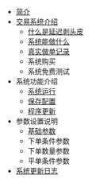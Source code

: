* [简介](README.md)
* [交易系统介绍](jieshao/jieshao.md)
   * [什么是延迟剥头皮](jieshao/smsycbtp.md)
   * [系统能做什么](jieshao/whatcando.md)
   * [真实做单记录](jieshao/realhistory.md)
   * 系统购买
   * 系统免费测试
* 系统功能介绍
   * [系统运行](function/run.md)
   * [保存配置](function/saveConf.md)
   * [程序更新](function/howtoupdate.md)
* 参数设置说明
   * [基础参数](cs/basic.md)
   * 下单条件参数
   * 下单数量参数
   * 平单条件参数
* [系统更新日志](update.md)